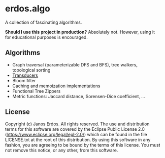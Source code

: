 # erdos.algo

A collection of fascinating algorithms.

**Should I use this project in production?** Absolutely not. However, using it for educational purposes is encouraged.

## Algorithms

- Graph traversal (parameterizable DFS and BFS), tree walkers, topological sorting
- [Transducers](https://clojure.org/reference/transducers)
- Bloom filter
- Caching and memoization implementations
- Functional Tree Zippers
- Metric functions: Jaccard distance, Sorensen-Dice coefficient, ...

## License

Copyright (c) Janos Erdos. All rights reserved. The use and distribution terms for this software are covered by the Eclipse Public License 2.0 (https://www.eclipse.org/legal/epl-2.0/) which can be found in the file LICENSE.txt at the root of this distribution. By using this software in any fashion, you are agreeing to be bound by the terms of this license. You must not remove this notice, or any other, from this software.